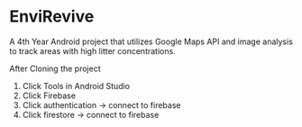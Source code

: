 # EnviRevive

A 4th Year Android project that utilizes Google Maps API and image analysis to track areas with high litter concentrations.

After Cloning the project

1) Click Tools in Android Studio
2) Click Firebase
3) Click authentication -> connect to firebase
4) Click firestore -> connect to firebase 

